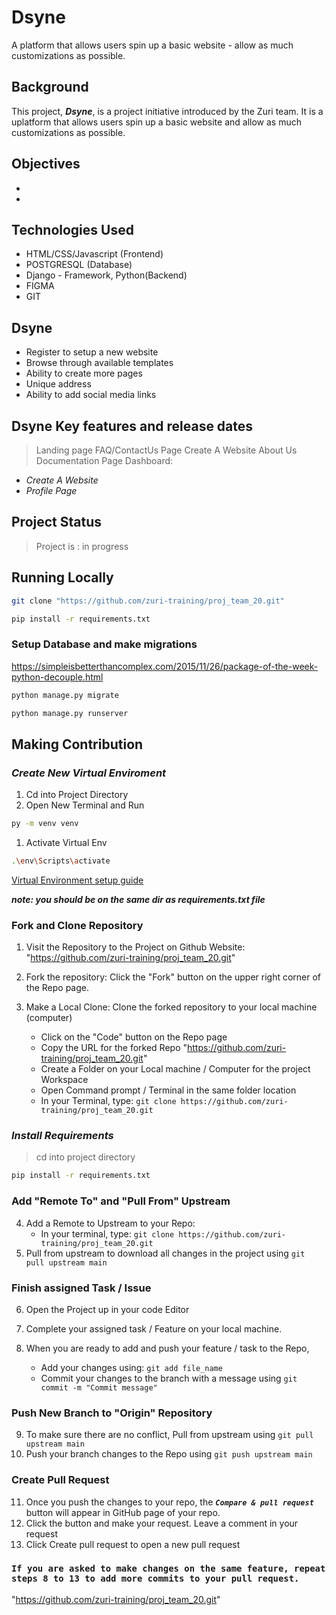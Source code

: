 # Dsyne

A platform that allows users spin up a basic website - allow as much customizations as possible.

## Background

This project, ***Dsyne***, is a project initiative introduced by the Zuri team. It is a uplatform that allows users spin up a basic website and allow as much customizations as possible.

## Objectives

- 
-

## Technologies Used

- HTML/CSS/Javascript (Frontend)
- POSTGRESQL (Database)
- Django - Framework, Python(Backend)
- FIGMA
- GIT

## Dsyne

- Register to setup a new website
- Browse through available templates
- Ability to create more pages
- Unique address
- Ability to add social media links


## Dsyne Key features and release dates

> Landing page
> FAQ/ContactUs Page
> Create A Website
> About Us
> Documentation Page
> Dashboard:

- *Create A Website*
- *Profile Page*

## Project Status

> Project is : in progress

## Running Locally

```bash
git clone "https://github.com/zuri-training/proj_team_20.git"
```

```bash
pip install -r requirements.txt
```

### Setup Database and make migrations

<https://simpleisbetterthancomplex.com/2015/11/26/package-of-the-week-python-decouple.html>

```bash
python manage.py migrate
```

```bash
python manage.py runserver
```

## **Making Contribution**

### ***Create New Virtual Enviroment***

1. Cd into Project Directory
2. Open New Terminal and Run

```bash
py -m venv venv
```

1. Activate Virtual Env

```bash
.\env\Scripts\activate
```

[Virtual Environment setup guide](https://www.freecodecamp.org/news/how-to-setup-virtual-environments-in-python/)

***note: you should be on the same dir as requirements.txt file***

### **Fork and Clone Repository**

1. Visit the Repository to the Project on Github Website: "https://github.com/zuri-training/proj_team_20.git"
2. Fork the repository: Click the "Fork" button on the upper right corner of the Repo page.
3. Make a Local Clone: Clone the forked repository to your local machine (computer)

   - Click on the "Code" button on the Repo page
   - Copy the URL for the forked Repo "https://github.com/zuri-training/proj_team_20.git"
   - Create a Folder on your Local machine / Computer for the project Workspace
   - Open Command prompt / Terminal in the same folder location
   - In your Terminal, type:
     `git clone https://github.com/zuri-training/proj_team_20.git`

### ***Install Requirements***

> cd into project directory

```bash
pip install -r requirements.txt
```

### **Add "Remote To" and "Pull From" Upstream**

4. Add a Remote to Upstream to your Repo:
   - In your terminal, type:
     `git clone https://github.com/zuri-training/proj_team_20.git`
5. Pull from upstream to download all changes in the project using `git pull upstream main`

### **Finish assigned Task / Issue**

6. Open the Project up in your code Editor
7. Complete your assigned task / Feature on your local machine.

8. When you are ready to add and push your feature / task to the Repo,
   <!-- - Create a new branch with your feature / task name you are adding e.g "ft-Add new channel". To do this, type:
     `git checkout -b ft-Add new channel` -->
   - Add your changes using:
     `git add file_name`
   - Commit your changes to the branch with a message using
     `git commit -m "Commit message"`

<!-- - _\* Note: if the Feature is a bug fix, use `bug:message` for your branch and commit message_ -->

### **Push New Branch to "Origin" Repository**

9. To make sure there are no conflict, Pull from upstream using `git pull upstream main`
10. Push your branch changes to the Repo using
    `git push upstream main`

### **Create Pull Request**

11. Once you push the changes to your repo, the **_`Compare & pull request`_** button will appear in GitHub page of your repo.
12. Click the button and make your request. Leave a comment in your request
13. Click Create pull request to open a new pull request

### **`If you are asked to make changes on the same feature, repeat steps 8 to 13 to add more commits to your pull request.`**

"https://github.com/zuri-training/proj_team_20.git"
